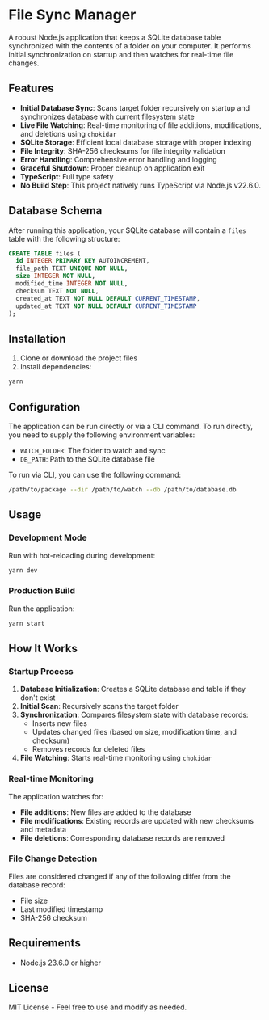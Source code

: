 # File Sync Manager

A robust Node.js application that keeps a SQLite database table synchronized with the contents of a folder on your computer. It performs initial synchronization on startup and then watches for real-time file changes.

## Features

- **Initial Database Sync**: Scans target folder recursively on startup and synchronizes database with current filesystem state
- **Live File Watching**: Real-time monitoring of file additions, modifications, and deletions using `chokidar`
- **SQLite Storage**: Efficient local database storage with proper indexing
- **File Integrity**: SHA-256 checksums for file integrity validation
- **Error Handling**: Comprehensive error handling and logging
- **Graceful Shutdown**: Proper cleanup on application exit
- **TypeScript**: Full type safety
- **No Build Step**: This project natively runs TypeScript
  via Node.js v22.6.0.

## Database Schema

After running this application, your SQLite database will contain a `files` table with the following structure:

```sql
CREATE TABLE files (
  id INTEGER PRIMARY KEY AUTOINCREMENT,
  file_path TEXT UNIQUE NOT NULL,
  size INTEGER NOT NULL,
  modified_time INTEGER NOT NULL,
  checksum TEXT NOT NULL,
  created_at TEXT NOT NULL DEFAULT CURRENT_TIMESTAMP,
  updated_at TEXT NOT NULL DEFAULT CURRENT_TIMESTAMP
);
```

## Installation

1. Clone or download the project files
2. Install dependencies:

```bash
yarn
```

## Configuration

The application can be run directly or via a CLI command.
To run directly, you need to supply the following
environment variables:

- `WATCH_FOLDER`: The folder to watch and sync
- `DB_PATH`: Path to the SQLite database file

To run via CLI, you can use the following command:

```bash
/path/to/package --dir /path/to/watch --db /path/to/database.db
```

## Usage

### Development Mode

Run with hot-reloading during development:

```bash
yarn dev
```

### Production Build

Run the application:

```bash
yarn start
```

## How It Works

### Startup Process

1. **Database Initialization**: Creates a SQLite database and table if they don't exist
2. **Initial Scan**: Recursively scans the target folder
3. **Synchronization**: Compares filesystem state with database records:
   - Inserts new files
   - Updates changed files (based on size, modification time, and checksum)
   - Removes records for deleted files
4. **File Watching**: Starts real-time monitoring using `chokidar`

### Real-time Monitoring

The application watches for:
- **File additions**: New files are added to the database
- **File modifications**: Existing records are updated with new checksums and metadata
- **File deletions**: Corresponding database records are removed

### File Change Detection

Files are considered changed if any of the following differ from the database record:
- File size
- Last modified timestamp
- SHA-256 checksum

## Requirements

- Node.js 23.6.0 or higher

## License

MIT License - Feel free to use and modify as needed.
